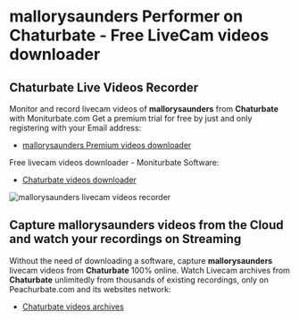 # mallorysaunders Performer on Chaturbate - Free LiveCam videos downloader

## Chaturbate Live Videos Recorder

Monitor and record livecam videos of **mallorysaunders** from **Chaturbate** with Moniturbate.com
Get a premium trial for free by just and only registering with your Email address:
* [mallorysaunders Premium videos downloader](https://moniturbate.com/request-demo-licence-key.html)

Free livecam videos downloader - Moniturbate Software:
* [Chaturbate videos downloader](https://moniturbate.com/moniturbate-download-software.html)

![mallorysaunders livecam videos recorder](https://peachurnet.com/templates/moniturbate-software.png)


## Capture mallorysaunders videos from the Cloud and watch your recordings on Streaming

Without the need of downloading a software, capture **mallorysaunders** livecam videos from **Chaturbate** 100% online.
Watch Livecam archives from **Chaturbate** unlimitedly from thousands of existing recordings, only on Peachurbate.com and its websites network:
* [Chaturbate videos archives](https://peachurnet.com/)